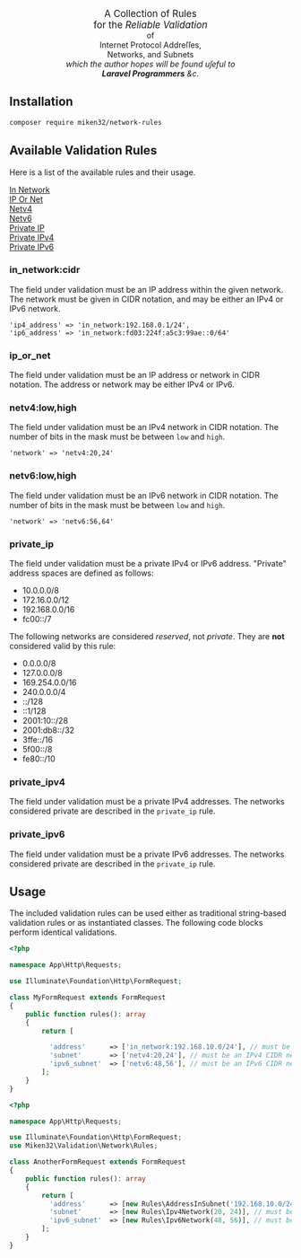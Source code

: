 <p align="center">
<big>A Collection of Rules<br/>
for the <i>Reliable Validation</i></big><br/>
of<br/>
Internet Protocol Addreſſes,<br/>
Networks, and Subnets<br/>
<i>which the author hopes will be found uſeful to</i><br/>
<i><b>Laravel Programmers</b> &c.</i>
</p>

## Installation
```sh
composer require miken32/network-rules
```

## Available Validation Rules
Here is a list of the available rules and their usage.

[In Network](#in_networkcidr)<br/>
[IP Or Net](#ip_or_net)<br/>
[Netv4](#netv4lowhigh)<br/>
[Netv6](#netv6lowhigh)<br/>
[Private IP](#private_ip)<br/>
[Private IPv4](#private_ipv4)<br/>
[Private IPv6](#private_ipv6)

### in_network:cidr
The field under validation must be an IP address within the given network. The network must be given in CIDR notation, and may be either an IPv4 or IPv6 network.
```none
'ip4_address' => 'in_network:192.168.0.1/24',
'ip6_address' => 'in_network:fd03:224f:a5c3:99ae::0/64'
```

### ip_or_net
The field under validation must be an IP address or network in CIDR notation. The address or network may be either IPv4 or IPv6.

### netv4:low,high
The field under validation must be an IPv4 network in CIDR notation. The number of bits in the mask must be between `low` and `high`.
```none
'network' => 'netv4:20,24'
```

### netv6:low,high
The field under validation must be an IPv6 network in CIDR notation. The number of bits in the mask must be between `low` and `high`.
```none
'network' => 'netv6:56,64'
```

### private_ip
The field under validation must be a private IPv4 or IPv6 address. "Private" address spaces are defined as follows:
* 10.0.0.0/8
* 172.16.0.0/12
* 192.168.0.0/16
* fc00::/7

The following networks are considered _reserved_, not _private_. They are **not** considered valid by this rule:
* 0.0.0.0/8
* 127.0.0.0/8
* 169.254.0.0/16
* 240.0.0.0/4
* ::/128
* ::1/128
* 2001:10::/28
* 2001:db8::/32
* 3ffe::/16
* 5f00::/8
* fe80::/10

### private_ipv4
The field under validation must be a private IPv4 addresses. The networks considered private are described in the `private_ip` rule.

### private_ipv6
The field under validation must be a private IPv6 addresses. The networks considered private are described in the `private_ip` rule.

## Usage
The included validation rules can be used either as traditional string-based validation rules or as instantiated classes. The following code blocks perform identical validations.
```php
<?php

namespace App\Http\Requests;

use Illuminate\Foundation\Http\FormRequest;

class MyFormRequest extends FormRequest
{
    public function rules(): array
    {
        return [

          'address'      => ['in_network:192.168.10.0/24'], // must be an IPv4 address in the specified network
          'subnet'       => ['netv4:20,24'], // must be an IPv4 CIDR network between 20 and 24 bits
          'ipv6_subnet'  => ['netv6:48,56'], // must be an IPv6 CIDR network between 48 and 56 bits
        ];
    }
}
```
```php
<?php

namespace App\Http\Requests;

use Illuminate\Foundation\Http\FormRequest;
use Miken32\Validation\Network\Rules;

class AnotherFormRequest extends FormRequest
{
    public function rules(): array
    {
        return [
          'address'      => [new Rules\AddressInSubnet('192.168.10.0/24')], // must be an IPv4 address in the specified network
          'subnet'       => [new Rules\Ipv4Network(20, 24)], // must be an IPv4 CIDR network between 20 and 24 bits
          'ipv6_subnet'  => [new Rules\Ipv6Network(48, 56)], // must be an IPv6 CIDR network between 48 and 56 bits
        ];
    }
}
```

